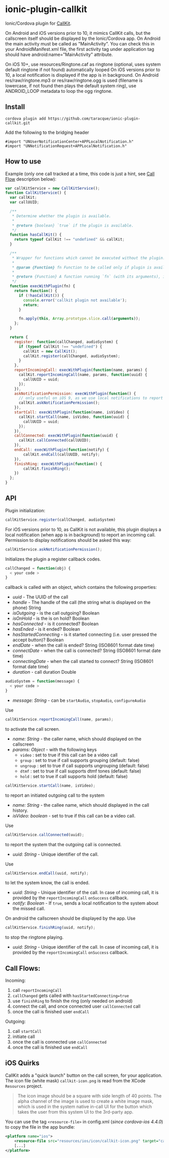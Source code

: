 # ionic-plugin-callkit

Ionic/Cordova plugin for [CallKit](https://developer.apple.com/reference/callkit).

On Android and iOS versions prior to 10, it mimics CallKit calls, but the callscreen itself should be displayed by the Ionic/Cordova app.
On Android the main activity must be called as "MainActivity". You can check this in your AndroidManifest.xml file, the first activity tag under application tag should have android:name="MainActivity" attribute.

On iOS 10+, use resources/Ringtone.caf as ringtone (optional, uses system default ringtone if not found) automatically looped
On iOS versions prior to 10, a local notification is displayed if the app is in background.
On Android res/raw/ringtone.mp3 or res/raw/ringtone.ogg is used (filename is lowercase, if not found then plays the default system ring), use ANDROID_LOOP metadata to loop the ogg ringtone.

## Install

```
cordova plugin add https://github.com/taracque/ionic-plugin-callkit.git
```
Add the following to the bridging header
```
#import "UNUserNotificationCenter+APPLocalNotification.h"
#import "UNNotificationRequest+APPLocalNotification.h"
```

## How to use

Example (only one call tracked at a time, this code is just a hint, see [Call Flow](#call-flows) description below):

```javascript
var callKitService = new CallKitService();
function CallKitService() {
  var callKit;
  var callUUID;

  /**
   * Determine whether the plugin is available.
   *
   * @return {boolean} `true` if the plugin is available.
   */
  function hasCallKit() {
    return typeof CallKit !== "undefined" && callKit;
  }

  /**
   * Wrapper for functions which cannot be executed without the plugin.
   *
   * @param {Function} fn Function to be called only if plugin is available.
   *
   * @return {Function} A function running `fn` (with its arguments), if plugin is available.
   */
  function execWithPlugin(fn) {
    return function() {
      if (!hasCallKit()) {
        console.error('callkit plugin not available');
        return;
      }

      fn.apply(this, Array.prototype.slice.call(arguments));
    };
  }

  return {
    register: function(callChanged, audioSystem) {
      if (typeof CallKit !== "undefined") {
        callKit = new CallKit();
        callKit.register(callChanged, audioSystem);
      }
    },
    reportIncomingCall: execWithPlugin(function(name, params) {
      callKit.reportIncomingCall(name, params, function(uuid) {
        callUUID = uuid;
      });
    }),
    askNotificationPermission: execWithPlugin(function() {
      // only useful on iOS 9, as we use local notifications to report incoming calls
      callKit.askNotificationPermission();
    }),
    startCall: execWithPlugin(function(name, isVideo) {
      callKit.startCall(name, isVideo, function(uuid) {
        callUUID = uuid;
      });
    }),
    callConnected: execWithPlugin(function(uuid) {
      callKit.callConnected(callUUID);
    }),
    endCall: execWithPlugin(function(notify) {
        callKit.endCall(callUUID, notify);
    }),
    finishRing: execWithPlugin(function() {
        callKit.finishRing();
    })
  };
}
```

## API

Plugin initialization:

```javascript
callKitService.register(callChanged, audioSystem)
```

For iOS versions prior to 10, as CallKit is not available, this plugin displays
a local notification (when app is in background) to report an incoming call.
Permission to display notifications should be asked this way:

```javascript
callKitService.askNotificationPermission();
```

Initializes the plugin a register callback codes.

```javascript
callChanged = function(obj) {
  < your code >
}
```

callback is called with an object, which contains the following properties:
* *uuid* - The UUID of the call
* *handle* - The handle of the call (the string what is displayed on the phone) String
* *isOutgoing* - is the call outgoing? Boolean
* *isOnHold* - is the is on hold? Boolean
* *hasConnected* - is it connected? Boolean
* *hasEnded* - is it ended? Boolean
* *hasStartedConnecting* - is it started connecting (i.e. user pressed the accept button)? Boolean
* *endDate* - when the call is ended? String (ISO8601 format date time)
* *connectDate* - when the call is connected? String (ISO8601 format date time)
* *connectingDate* - when the call started to connect? String (ISO8601 format date time)
* *duration* - call duration Double

```javascript
audioSystem = function(message) {
  < your code >
}
```
* *message: String* - can be `startAudio`, `stopAudio`, `configureAudio`

Use

```javascript
callKitService.reportIncomingCall(name, params);
```

to activate the call screen.
* *name: String* - the caller name, which should displayed on the callscreen
* *params: Object* - with the following keys
  * `video` : set to true if this call can be a video call
  * `group` : set to true if call supports grouping (default: false)
  * `ungroup` : set to true if call supports ungrouping (default: false)
  * `dtmf` : set to true if call supports dtmf tones (default: false)
  * `hold` : set to true if call supports hold (default: false)

```javascript
callKitService.startCall(name, isVideo);
```

to report an initiated outgoing call to the system
* *name: String* - the callee name, which should displayed in the call history.
* *isVideo: boolean* - set to true if this call can be a video call.

Use

```javascript
callKitService.callConnected(uuid);
```

to report the system that the outgoing call is connected.
* *uuid: String* - Unique identifier of the call.

Use

```javascript
callKitService.endCall(uuid, notify);
```

to let the system know, the call is ended.

* *uuid: String* - Unique identifier of the call. In case of incoming call, it is provided by the `reportIncomingCall` `onSuccess` callback.
* *notify: Boolean* - If `true`, sends a local notification to the system about the missed call.

On android the callscreen should be displayed by the app. Use

```javascript
callKitService.finishRing(uuid, notify);
```

to stop the ringtone playing.

* *uuid: String* - Unique identifier of the call. In case of incoming call, it is provided by the `reportIncomingCall` `onSuccess` callback.

## Call Flows:

Incoming:

1. call `reportIncomingCall`
2. `callChanged` gets called with `hasStartedConnecting=true`
3. use `finishRing` to finish the ring (only needed on android)
4. connect the call, and once connected user `callConnected` call
5. once the call is finished user `endCall`

Outgoing:

1. call `startCall`
2. initiate call
3. once the call is connected use `callConnected`
4. once the call is finished use `endCall`


## iOS Quirks

CallKit adds a "quick launch" button on the call screen, for your application. The icon file (white mask) `callkit-icon.png` is read from the XCode `Resources` project.
> The icon image should be a square with side length of 40 points. The alpha channel of the image is used to create a white image mask, which is used in the system native in-call UI for the button which takes the user from this system UI to the 3rd-party app.

You can use the tag `<resource-file>` in config.xml (*since cordova-ios 4.4.0*) to copy the file in the app bundle:

```xml
<platform name="ios">
    <resource-file src="resources/ios/icon/callkit-icon.png" target="callkit-icon.png" />
    [...]
</platform>
```
